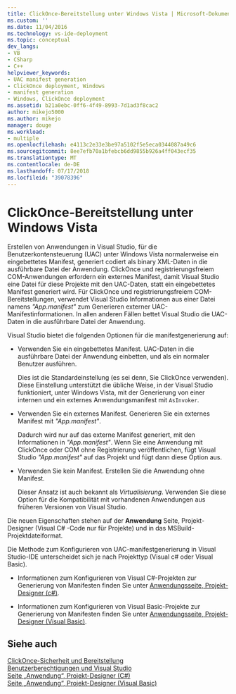```yaml
---
title: ClickOnce-Bereitstellung unter Windows Vista | Microsoft-Dokumentation
ms.custom: ''
ms.date: 11/04/2016
ms.technology: vs-ide-deployment
ms.topic: conceptual
dev_langs:
- VB
- CSharp
- C++
helpviewer_keywords:
- UAC manifest generation
- ClickOnce deployment, Windows
- manifest generation
- Windows, ClickOnce deployment
ms.assetid: b21a0ebc-0ff6-4f49-8993-7d1ad3f8cac2
author: mikejo5000
ms.author: mikejo
manager: douge
ms.workload:
- multiple
ms.openlocfilehash: e4113c2e33e3be97a5102f5e5eca0344087a49c6
ms.sourcegitcommit: 8ee7efb70a1bfebcb6dd9855b926a4ff043ecf35
ms.translationtype: MT
ms.contentlocale: de-DE
ms.lasthandoff: 07/17/2018
ms.locfileid: "39078396"
---
```

# <a name="clickonce-deployment-on-windows-vista"></a>ClickOnce-Bereitstellung unter Windows Vista

Erstellen von Anwendungen in Visual Studio, für die Benutzerkontensteuerung (UAC) unter Windows Vista normalerweise ein eingebettetes Manifest, generiert codiert als binary XML-Daten in die ausführbare Datei der Anwendung.  ClickOnce und registrierungsfreiem COM-Anwendungen erfordern ein externes Manifest, damit Visual Studio eine Datei für diese Projekte mit den UAC-Daten, statt ein eingebettetes Manifest generiert wird. Für ClickOnce und registrierungsfreiem COM-Bereitstellungen, verwendet Visual Studio Informationen aus einer Datei namens *"App.manifest"* zum Generieren externer UAC-Manifestinformationen. In allen anderen Fällen bettet Visual Studio die UAC-Daten in die ausführbare Datei der Anwendung. 

Visual Studio bietet die folgenden Optionen für die manifestgenerierung auf:  
  
-   Verwenden Sie ein eingebettetes Manifest. UAC-Daten in die ausführbare Datei der Anwendung einbetten, und als ein normaler Benutzer ausführen.  
  
     Dies ist die Standardeinstellung (es sei denn, Sie ClickOnce verwenden). Diese Einstellung unterstützt die übliche Weise, in der Visual Studio funktioniert, unter Windows Vista, mit der Generierung von einer internen und ein externes Anwendungsmanifest mit `AsInvoker`.  
  
-   Verwenden Sie ein externes Manifest. Generieren Sie ein externes Manifest mit *"App.manifest"*.  
  
     Dadurch wird nur auf das externe Manifest generiert, mit den Informationen in *"App.manifest"*. Wenn Sie eine Anwendung mit ClickOnce oder COM ohne Registrierung veröffentlichen, fügt Visual Studio *"App.manifest"* auf das Projekt und fügt dann diese Option aus.  
  
-   Verwenden Sie kein Manifest. Erstellen Sie die Anwendung ohne Manifest.  
  
     Dieser Ansatz ist auch bekannt als *Virtualisierung*. Verwenden Sie diese Option für die Kompatibilität mit vorhandenen Anwendungen aus früheren Versionen von Visual Studio.  
  
 Die neuen Eigenschaften stehen auf der **Anwendung** Seite, Projekt-Designer (Visual C# -Code nur für Projekte) und in das MSBuild-Projektdateiformat.  
  
 Die Methode zum Konfigurieren von UAC-manifestgenerierung in Visual Studio-IDE unterscheidet sich je nach Projekttyp (Visual c# oder Visual Basic).  
  
   * Informationen zum Konfigurieren von Visual C#-Projekten zur Generierung von Manifesten finden Sie unter [Anwendungsseite, Projekt-Designer (c#)](../ide/reference/application-page-project-designer-csharp.md).  
  
   * Informationen zum Konfigurieren von Visual Basic-Projekte zur Generierung von Manifesten finden Sie unter [Anwendungsseite, Projekt-Designer (Visual Basic)](../ide/reference/application-page-project-designer-visual-basic.md).  
  
## <a name="see-also"></a>Siehe auch  
 [ClickOnce-Sicherheit und Bereitstellung](../deployment/clickonce-security-and-deployment.md)   
 [Benutzerberechtigungen und Visual Studio](http://msdn.microsoft.com/en-us/d5c55084-1e7b-4b61-b478-137db01c0fc0)   
 [Seite „Anwendung“, Projekt-Designer (C#)](../ide/reference/application-page-project-designer-csharp.md)   
 [Seite „Anwendung“, Projekt-Designer (Visual Basic)](../ide/reference/application-page-project-designer-visual-basic.md)